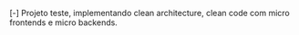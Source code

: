 [-] Projeto teste, implementando clean architecture, clean code com micro frontends e micro backends.